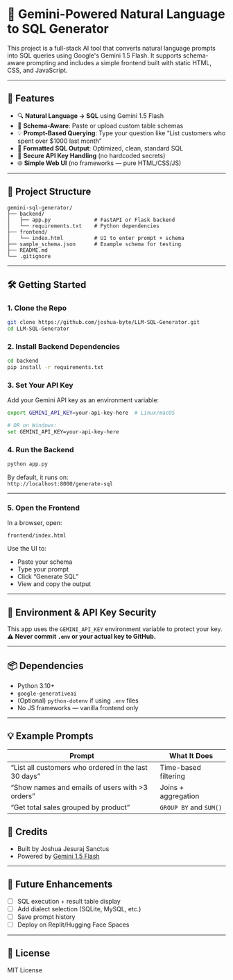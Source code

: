 # 🧠 Gemini-Powered Natural Language to SQL Generator

This project is a full-stack AI tool that converts natural language prompts into SQL queries using Google's Gemini 1.5 Flash. It supports schema-aware prompting and includes a simple frontend built with static HTML, CSS, and JavaScript.

---

## 🚀 Features

- 🔍 **Natural Language → SQL** using Gemini 1.5 Flash
- 📄 **Schema-Aware**: Paste or upload custom table schemas
- 💡 **Prompt-Based Querying**: Type your question like “List customers who spent over $1000 last month”
- 🧾 **Formatted SQL Output**: Optimized, clean, standard SQL
- 🔐 **Secure API Key Handling** (no hardcoded secrets)
- 🌐 **Simple Web UI** (no frameworks — pure HTML/CSS/JS)

---

## 📂 Project Structure

```
gemini-sql-generator/
├── backend/
│   ├── app.py              # FastAPI or Flask backend
│   └── requirements.txt    # Python dependencies
├── frontend/
│   └── index.html          # UI to enter prompt + schema
├── sample_schema.json      # Example schema for testing
├── README.md
└── .gitignore
```

---

## 🛠️ Getting Started

### 1. Clone the Repo

```bash
git clone https://github.com/joshua-byte/LLM-SQL-Generator.git
cd LLM-SQL-Generator
```

### 2. Install Backend Dependencies

```bash
cd backend
pip install -r requirements.txt
```

### 3. Set Your API Key

Add your Gemini API key as an environment variable:

```bash
export GEMINI_API_KEY=your-api-key-here  # Linux/macOS

# OR on Windows:
set GEMINI_API_KEY=your-api-key-here
```

### 4. Run the Backend

```bash
python app.py
```

By default, it runs on:  
`http://localhost:8000/generate-sql`

---

### 5. Open the Frontend

In a browser, open:

```
frontend/index.html
```

Use the UI to:
- Paste your schema
- Type your prompt
- Click “Generate SQL”
- View and copy the output

---

## 🔐 Environment & API Key Security

This app uses the `GEMINI_API_KEY` environment variable to protect your key.  
**⚠️ Never commit `.env` or your actual key to GitHub.**

---

## 📦 Dependencies

- Python 3.10+
- `google-generativeai`
- (Optional) `python-dotenv` if using `.env` files
- No JS frameworks — vanilla frontend only

---

## 💡 Example Prompts

| Prompt | What It Does |
|--------|---------------|
| “List all customers who ordered in the last 30 days” | Time-based filtering |
| “Show names and emails of users with >3 orders” | Joins + aggregation |
| “Get total sales grouped by product” | `GROUP BY` and `SUM()` |


## 🧠 Credits

- Built by Joshua Jesuraj Sanctus
- Powered by [Gemini 1.5 Flash](https://makersuite.google.com/)

---

## 🧪 Future Enhancements

- [ ] SQL execution + result table display
- [ ] Add dialect selection (SQLite, MySQL, etc.)
- [ ] Save prompt history
- [ ] Deploy on Replit/Hugging Face Spaces

---

## 📜 License

MIT License
